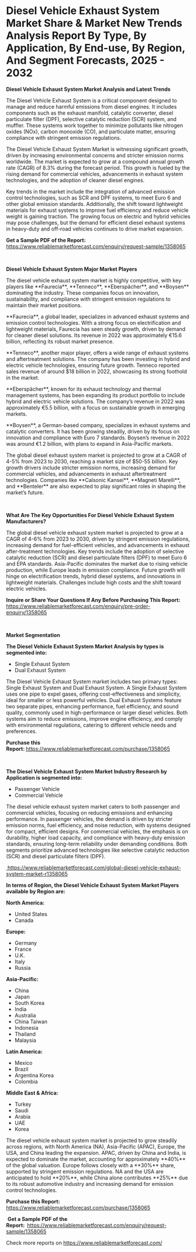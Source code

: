 <p><h1>Diesel Vehicle Exhaust System Market Share & Market New Trends Analysis Report By Type, By Application, By End-use, By Region, And Segment Forecasts, 2025 - 2032</h1></p><p><strong>Diesel Vehicle Exhaust System Market Analysis and Latest Trends</strong></p>
<p><p>The Diesel Vehicle Exhaust System is a critical component designed to manage and reduce harmful emissions from diesel engines. It includes components such as the exhaust manifold, catalytic converter, diesel particulate filter (DPF), selective catalytic reduction (SCR) system, and muffler. These systems work together to minimize pollutants like nitrogen oxides (NOx), carbon monoxide (CO), and particulate matter, ensuring compliance with stringent emission regulations.</p><p>The Diesel Vehicle Exhaust System Market is witnessing significant growth, driven by increasing environmental concerns and stricter emission norms worldwide. The market is expected to grow at a compound annual growth rate (CAGR) of 8.3% during the forecast period. This growth is fueled by the rising demand for commercial vehicles, advancements in exhaust system technologies, and the adoption of cleaner diesel engines.</p><p>Key trends in the market include the integration of advanced emission control technologies, such as SCR and DPF systems, to meet Euro 6 and other global emission standards. Additionally, the shift toward lightweight materials for exhaust systems to improve fuel efficiency and reduce vehicle weight is gaining traction. The growing focus on electric and hybrid vehicles may pose challenges, but the demand for efficient diesel exhaust systems in heavy-duty and off-road vehicles continues to drive market expansion.</p></p>
<p><strong>Get a Sample PDF of the Report:&nbsp;</strong> <a href="https://www.reliablemarketforecast.com/enquiry/request-sample/1358065?utm_campaign=1134&utm_medium=2&utm_source=Github&utm_content=ia&utm_term=23012025&utm_id=diesel-vehicle-exhaust-system">https://www.reliablemarketforecast.com/enquiry/request-sample/1358065</a></p>
<p>&nbsp;</p>
<p><strong>Diesel Vehicle Exhaust System Major Market Players</strong></p>
<p><p>The diesel vehicle exhaust system market is highly competitive, with key players like **Faurecia**, **Tenneco**, **Eberspächer**, and **Boysen** dominating the industry. These companies focus on innovation, sustainability, and compliance with stringent emission regulations to maintain their market positions.</p><p>**Faurecia**, a global leader, specializes in advanced exhaust systems and emission control technologies. With a strong focus on electrification and lightweight materials, Faurecia has seen steady growth, driven by demand for cleaner diesel solutions. Its revenue in 2022 was approximately €15.6 billion, reflecting its robust market presence.</p><p>**Tenneco**, another major player, offers a wide range of exhaust systems and aftertreatment solutions. The company has been investing in hybrid and electric vehicle technologies, ensuring future growth. Tenneco reported sales revenue of around $18 billion in 2022, showcasing its strong foothold in the market.</p><p>**Eberspächer**, known for its exhaust technology and thermal management systems, has been expanding its product portfolio to include hybrid and electric vehicle solutions. The company’s revenue in 2022 was approximately €5.5 billion, with a focus on sustainable growth in emerging markets.</p><p>**Boysen**, a German-based company, specializes in exhaust systems and catalytic converters. It has been growing steadily, driven by its focus on innovation and compliance with Euro 7 standards. Boysen’s revenue in 2022 was around €1.2 billion, with plans to expand in Asia-Pacific markets.</p><p>The global diesel exhaust system market is projected to grow at a CAGR of 4-5% from 2023 to 2030, reaching a market size of $50-55 billion. Key growth drivers include stricter emission norms, increasing demand for commercial vehicles, and advancements in exhaust aftertreatment technologies. Companies like **Calsonic Kansei**, **Magneti Marelli**, and **Benteler** are also expected to play significant roles in shaping the market’s future.</p></p>
<p>&nbsp;</p>
<p><strong>What Are The Key Opportunities For Diesel Vehicle Exhaust System Manufacturers?</strong></p>
<p><p>The global diesel vehicle exhaust system market is projected to grow at a CAGR of 4-6% from 2023 to 2030, driven by stringent emission regulations, increasing demand for fuel-efficient vehicles, and advancements in exhaust after-treatment technologies. Key trends include the adoption of selective catalytic reduction (SCR) and diesel particulate filters (DPF) to meet Euro 6 and EPA standards. Asia-Pacific dominates the market due to rising vehicle production, while Europe leads in emission compliance. Future growth will hinge on electrification trends, hybrid diesel systems, and innovations in lightweight materials. Challenges include high costs and the shift toward electric vehicles.</p></p>
<p><strong>Inquire or Share Your Questions If Any Before Purchasing This Report:</strong> <a href="https://www.reliablemarketforecast.com/enquiry/pre-order-enquiry/1358065?utm_campaign=1134&utm_medium=2&utm_source=Github&utm_content=ia&utm_term=23012025&utm_id=diesel-vehicle-exhaust-system">https://www.reliablemarketforecast.com/enquiry/pre-order-enquiry/1358065</a></p>
<p>&nbsp;</p>
<p><strong>Market Segmentation</strong></p>
<p><strong>The Diesel Vehicle Exhaust System Market Analysis by types is segmented into:</strong></p>
<p><ul><li>Single Exhaust System</li><li>Dual Exhaust System</li></ul></p>
<p><p>The Diesel Vehicle Exhaust System market includes two primary types: Single Exhaust System and Dual Exhaust System. A Single Exhaust System uses one pipe to expel gases, offering cost-effectiveness and simplicity, ideal for smaller or less powerful vehicles. Dual Exhaust Systems feature two separate pipes, enhancing performance, fuel efficiency, and sound quality, commonly used in high-performance or larger diesel vehicles. Both systems aim to reduce emissions, improve engine efficiency, and comply with environmental regulations, catering to different vehicle needs and preferences.</p></p>
<p><strong>Purchase this Report:&nbsp;</strong><a href="https://www.reliablemarketforecast.com/purchase/1358065?utm_campaign=1134&utm_medium=2&utm_source=Github&utm_content=ia&utm_term=23012025&utm_id=diesel-vehicle-exhaust-system">https://www.reliablemarketforecast.com/purchase/1358065</a></p>
<p>&nbsp;</p>
<p><strong>The Diesel Vehicle Exhaust System Market Industry Research by Application is segmented into:</strong></p>
<p><ul><li>Passenger Vehicle</li><li>Commercial Vehicle</li></ul></p>
<p><p>The diesel vehicle exhaust system market caters to both passenger and commercial vehicles, focusing on reducing emissions and enhancing performance. In passenger vehicles, the demand is driven by stricter emission norms, fuel efficiency, and noise reduction, with systems designed for compact, efficient designs. For commercial vehicles, the emphasis is on durability, higher load capacity, and compliance with heavy-duty emission standards, ensuring long-term reliability under demanding conditions. Both segments prioritize advanced technologies like selective catalytic reduction (SCR) and diesel particulate filters (DPF).</p></p>
<p><a href="https://www.reliablemarketforecast.com/global-diesel-vehicle-exhaust-system-market-r1358065?utm_campaign=1134&utm_medium=2&utm_source=Github&utm_content=ia&utm_term=23012025&utm_id=diesel-vehicle-exhaust-system">&nbsp;https://www.reliablemarketforecast.com/global-diesel-vehicle-exhaust-system-market-r1358065</a></p>
<p><strong>In terms of Region, the Diesel Vehicle Exhaust System Market Players available by Region are:</strong></p>
<p>
    <p> <strong> North America: </strong>
        <ul>
            <li>United States</li>
            <li>Canada</li>
        </ul>
        </p> 
    <p> <strong> Europe: </strong>
        <ul>
            <li>Germany</li>
            <li>France</li>
            <li>U.K.</li>
            <li>Italy</li>
            <li>Russia</li>
        </ul>
        </p> 
    <p> <strong> Asia-Pacific: </strong>
        <ul>
            <li>China</li>
            <li>Japan</li>
            <li>South Korea</li>
            <li>India</li>
            <li>Australia</li>
            <li>China Taiwan</li>
            <li>Indonesia</li>
            <li>Thailand</li>
            <li>Malaysia</li>
        </ul>
        </p> 
    <p> <strong> Latin America: </strong>
        <ul>
            <li>Mexico</li>
            <li>Brazil</li>
            <li>Argentina Korea</li>
            <li>Colombia</li>
        </ul>
        </p> 
    <p> <strong> Middle East & Africa: </strong>
        <ul>
            <li>Turkey</li>
            <li>Saudi</li>
            <li>Arabia</li>
            <li>UAE</li>
            <li>Korea</li>
        </ul>
    </p>
    </p>
<p><p>The diesel vehicle exhaust system market is projected to grow steadily across regions, with North America (NA), Asia-Pacific (APAC), Europe, the USA, and China leading the expansion. APAC, driven by China and India, is expected to dominate the market, accounting for approximately **40%** of the global valuation. Europe follows closely with a **30%** share, supported by stringent emission regulations. NA and the USA are anticipated to hold **20%**, while China alone contributes **25%** due to its robust automotive industry and increasing demand for emission control technologies.</p></p>
<p><strong>Purchase this Report: </strong><a href="https://www.reliablemarketforecast.com/purchase/1358065?utm_campaign=1134&utm_medium=2&utm_source=Github&utm_content=ia&utm_term=23012025&utm_id=diesel-vehicle-exhaust-system">https://www.reliablemarketforecast.com/purchase/1358065</a></p>
<p>&nbsp;<strong>Get a Sample PDF of the Report:&nbsp;&nbsp;</strong><a href="https://www.reliablemarketforecast.com/enquiry/request-sample/1358065?utm_campaign=1134&utm_medium=2&utm_source=Github&utm_content=ia&utm_term=23012025&utm_id=diesel-vehicle-exhaust-system">https://www.reliablemarketforecast.com/enquiry/request-sample/1358065</a></p>
<p><strong></strong></p>
<p>Check more reports on <a href="https://www.reliablemarketforecast.com/?utm_campaign=1134&utm_medium=2&utm_source=Github&utm_content=ia&utm_term=23012025&utm_id=diesel-vehicle-exhaust-system">https://www.reliablemarketforecast.com/</a></p>